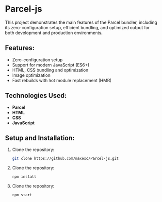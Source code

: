 # Parcel-js

This project demonstrates the main features of the Parcel bundler, including its zero-configuration setup, efficient bundling, and optimized output for both development and production environments.

## Features:
- Zero-configuration setup
- Support for modern JavaScript (ES6+)
- HTML, CSS bundling and optimization
- Image optimization
- Fast rebuilds with hot module replacement (HMR)

## Technologies Used:
- **Parcel**
- **HTML**
- **CSS**
- **JavaScript**

## Setup and Installation:
1. Clone the repository:
   ```bash
   git clone https://github.com/maxexc/Parcel-js.git
   ```
2. Clone the repository:
   ```bash
   npm install
   ```
3. Clone the repository:
   ```bash
   npm start
   ```
